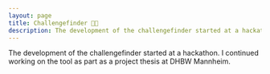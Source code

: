 ```yaml
---
layout: page
title: Challengefinder 🔎💡
description: The development of the challengefinder started at a hackathon. I continued working on the tool as part as a project thesis at DHBW Mannheim.
---
```

The development of the challengefinder started at a hackathon. I continued working on the tool as part as a project thesis at DHBW Mannheim.